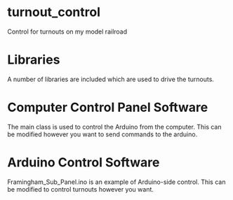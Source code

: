 # turnout_control
Control for turnouts on my model railroad

# Libraries
A number of libraries are included which are used to drive the turnouts.

# Computer Control Panel Software
The main class is used to control the Arduino from the computer. This can be modified however you want to send commands to the arduino.

# Arduino Control Software
Framingham_Sub_Panel.ino is an example of Arduino-side control. This can be modified to control turnouts however you want.
